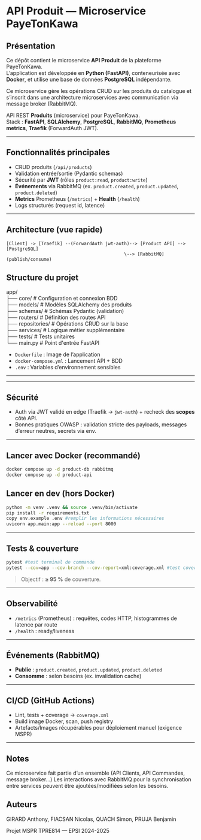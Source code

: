 # API Produit — Microservice PayeTonKawa

## Présentation

Ce dépôt contient le microservice **API Produit** de la plateforme PayeTonKawa.  
L’application est développée en **Python (FastAPI)**, conteneurisée avec **Docker**, et utilise une base de données **PostgreSQL** indépendante.

Ce microservice gère les opérations CRUD sur les produits du catalogue et s’inscrit dans une architecture microservices avec communication via message broker (RabbitMQ).

API REST **Produits** (microservice) pour PayeTonKawa.  
Stack : **FastAPI**, **SQLAlchemy**, **PostgreSQL**, **RabbitMQ**, **Prometheus metrics**, **Traefik** (ForwardAuth JWT).

---

## Fonctionnalités principales

- CRUD produits (`/api/products`)
- Validation entrée/sortie (Pydantic schemas)
- Sécurité par **JWT** (rôles `product:read`, `product:write`)
- **Événements** via RabbitMQ (ex. `product.created`, `product.updated`, `product.deleted`)
- **Metrics** Prometheus (`/metrics`) + **Health** (`/health`)
- Logs structurés (request id, latence)

---

## Architecture (vue rapide)
```
[Client] -> [Traefik] --(ForwardAuth jwt-auth)--> [Product API] --> [PostgreSQL]
                                            \--> [RabbitMQ] (publish/consume)
```

## Structure du projet
app/  
├── core/ # Configuration et connexion BDD  
├── models/ # Modèles SQLAlchemy des produits  
├── schemas/ # Schémas Pydantic (validation)  
├── routers/ # Définition des routes API  
├── repositories/ # Opérations CRUD sur la base  
├── services/ # Logique métier supplémentaire  
├── tests/ # Tests unitaires  
└── main.py # Point d'entrée FastAPI  
- `Dockerfile` : Image de l’application  
- `docker-compose.yml` : Lancement API + BDD  
- `.env` : Variables d’environnement sensibles  

---

---

## Sécurité
- Auth via JWT validé en edge (Traefik → `jwt-auth`) + recheck des **scopes** côté API.
- Bonnes pratiques OWASP : validation stricte des payloads, messages d’erreur neutres, secrets via env.

---

## Lancer avec Docker (recommandé)
```bash
docker compose up -d product-db rabbitmq
docker compose up -d product-api
```

## Lancer en dev (hors Docker)
```bash
python -m venv .venv && source .venv/bin/activate
pip install -r requirements.txt
copy env.example .env #remplir les informations nécessaires
uvicorn app.main:app --reload --port 8000
```

---

## Tests & couverture
```bash
pytest #test terminal de commande
pytest --cov=app --cov-branch --cov-report=xml:coverage.xml #test covergae généré
```
> Objectif : **≥ 95 %** de couverture.

---

## Observabilité
- `/metrics` (Prometheus) : requêtes, codes HTTP, histogrammes de latence par route
- `/health` : ready/liveness

---

## Événements (RabbitMQ)
- **Publie** : `product.created`, `product.updated`, `product.deleted`
- **Consomme** : selon besoins (ex. invalidation cache)

---

## CI/CD (GitHub Actions)
- Lint, tests + coverage → `coverage.xml`
- Build image Docker, scan, push registry
- Artefacts/Images récupérables pour déploiement manuel (exigence MSPR)

---

## Notes

Ce microservice fait partie d’un ensemble (API Clients, API Commandes, message broker…)
Les interactions avec RabbitMQ pour la synchronisation entre services peuvent être ajoutées/modifiées selon les besoins.

## Auteurs
GIRARD Anthony, FIACSAN Nicolas, QUACH Simon, PRUJA Benjamin

Projet MSPR TPRE814 — EPSI 2024-2025

